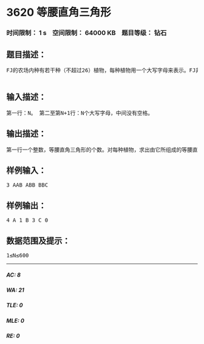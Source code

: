 # 3620 等腰直角三角形   
### 时间限制： 1 s&nbsp;&nbsp;&nbsp;&nbsp;空间限制： 64000 KB&nbsp;&nbsp;&nbsp;&nbsp;题目等级： 钻石  
## 题目描述：  

<pre>
FJ的农场内种有若干种（不超过26）植物，每种植物用一个大写字母来表示。FJ非常喜欢等腰直角三角形，因此他想统计自己的农场内有多少个由同种植物构成等腰直角三角形。方阵中的等腰直角三角形只有下面两种情况：（i） 两条直角边分别跟方阵的边平行，例如：ＡＡＡ　　ＢＡＡ　　　ＢＢＡ　　　　ＢＢＢ ……。（ii） 等腰直角三角形的斜边与方阵的边平行，例如：　　Ａ　　　　Ｂ　ＡＡＡ　　　ＢＢＡＡＡＡＡ　　ＢＢＢ　　　　　　　ＢＢ　　　　　　　Ｂ……。每个等腰直角三角形都不能少于3个字母。  

</pre>
  
  
## 输入描述：  

<pre>
第一行：N。 第二至第N+1行：N个大写字母，中间没有空格。
</pre>
  
  
## 输出描述：  

<pre>
第一行一个整数，等腰直角三角形的个数。对每种植物，求出由它所组成的等腰直角三角形的个数，并按照字典顺序逐行输出。
</pre>
  
  
## 样例输入：  

<pre>
3 AAB ABB BBC
</pre>
  
  
## 样例输出：  

<pre>
4 A 1 B 3 C 0
</pre>
  
  
## 数据范围及提示：  

<pre>
1≤N≤600
</pre>
  
  
***  

##### AC: 8  
##### WA: 21  
##### TLE: 0  
##### MLE: 0  
##### RE: 0  
